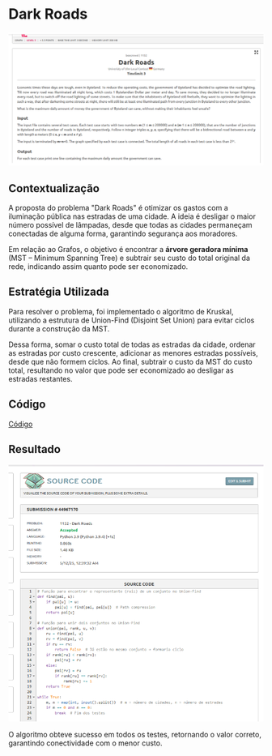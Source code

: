 # Dark Roads

![questao_darkroads](../../assets/dark_roads/dark_roads_questao.png)

## Contextualização

A proposta do problema "Dark Roads" é otimizar os gastos com a iluminação pública nas estradas de uma cidade. A ideia é desligar o maior número possível de lâmpadas, desde que todas as cidades permaneçam conectadas de alguma forma, garantindo segurança aos moradores.

Em relação ao Grafos, o objetivo é encontrar a **árvore geradora mínima** (MST – Minimum Spanning Tree) e subtrair seu custo do total original da rede, indicando assim quanto pode ser economizado.

## Estratégia Utilizada

Para resolver o problema, foi implementado o algoritmo de Kruskal, utilizando a estrutura de Union-Find (Disjoint Set Union) para evitar ciclos durante a construção da MST.

Dessa forma, somar o custo total de todas as estradas da cidade, ordenar as estradas por custo crescente, adicionar as menores estradas possíveis, desde que não formem ciclos. Ao final, subtrair o custo da MST do custo total, resultando no valor que pode ser economizado ao desligar as estradas restantes.

## Código

[Código](../codigo/dark_roads.py)

## Resultado

![codigo_darkroads](../../assets/dark_roads/dark_roads_accepted.png)

O algoritmo obteve sucesso em todos os testes, retornando o valor correto, garantindo conectividade com o menor custo.

